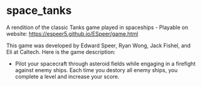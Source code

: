 # space_tanks
A rendition of the classic Tanks game played in spaceships - Playable on website: https://espeer5.github.io/ESpeer/game.html

This game was developed by Edward Speer, Ryan Wong, Jack Fishel, and Eli at Caltech. Here is the game description:
- Pilot your spacecraft through asteroid fields while engaging in a firefight against enemy ships. Each time you destory all enemy ships, you complete a level and increase your score.
